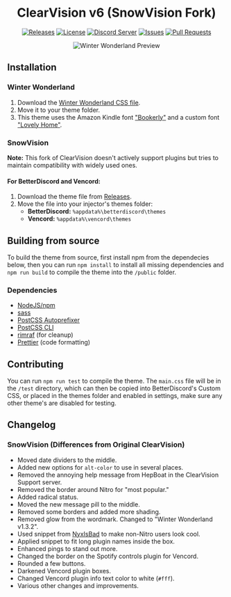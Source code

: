 [release-badge]: https://img.shields.io/github/v/release/BabyBoySnow/SnowVision?include_prereleases&style=flat-square
[release-link]: https://github.com/BabyBoySnow/SnowVision/releases
[license-badge]: https://img.shields.io/github/license/BabyBoySnow/SnowVision?style=flat-square
[license-link]: https://github.com/BabyBoySnow/SnowVision/blob/master/LICENSE
[discord-badge]: https://discord.com/api/guilds/212324635356692500/widget.png?style=shield
[discord-link]: https://clearvision.github.io/join
[issues-badge]: https://img.shields.io/github/issues/BabyBoySnow/SnowVision?style=flat-square
[issues-link]: https://github.com/BabyBoySnow/SnowVision/issues
[prs-badge]: https://img.shields.io/github/issues-pr/BabyBoySnow/SnowVision?style=flat-square
[prs-link]: https://github.com/BabyBoySnow/SnowVision/pulls

<div align="center">

# ClearVision v6 (SnowVision Fork)

[![Releases][release-badge]][release-link]
[![License][license-badge]][license-link]
[![Discord Server][discord-badge]][discord-link]
[![Issues][issues-badge]][issues-link]
[![Pull Requests][prs-badge]][prs-link]

![Winter Wonderland Preview](https://i.imgur.com/6gKOP6i.png)

</div>

## Installation

### Winter Wonderland

1. Download the [Winter Wonderland CSS file](https://github.com/BabyBoySnow/SnowVision/blob/master/Winter%20Wonderland.css).
2. Move it to your theme folder.
3. This theme uses the Amazon Kindle font ["Bookerly"](https://www.cufonfonts.com/font/bookerly) and a custom font ["Lovely Home"](https://www.dafont.com/lovely-home.font).

### SnowVision

**Note:** This fork of ClearVision doesn't actively support plugins but tries to maintain compatibility with widely used ones.

#### For BetterDiscord and Vencord:

1. Download the theme file from [Releases](https://github.com/BabyBoySnow/SnowVision/releases).
2. Move the file into your injector's themes folder:
    - **BetterDiscord:** `%appdata%\betterdiscord\themes`
    - **Vencord:** `%appdata%\vencord\themes`

<!--
### For Replugged (Coming Soon)

Support for Replugged is currently in development. Stay tuned for updates!
-->

## Building from source

To build the theme from source, first install npm from the dependecies below, then you can run `npm install` to install all missing dependencies and `npm run build` to compile the theme into the `/public` folder.

### Dependencies

- [NodeJS/npm](https://nodejs.org/)
- [sass](https://www.npmjs.com/package/sass)
- [PostCSS Autoprefixer](https://www.npmjs.com/package/autoprefixer)
- [PostCSS CLI](https://www.npmjs.com/package/postcss-cli)
- [rimraf](https://www.npmjs.com/package/rimraf) (for cleanup)
- [Prettier](https://www.npmjs.com/package/prettier) (code formatting)

## Contributing

You can run `npm run test` to compile the theme.
The `main.css` file will be in the `/test` directory, which can then be copied into BetterDiscord's Custom CSS, or placed in the themes folder and enabled in settings, make sure any other theme's are disabled for testing.


## Changelog

### SnowVision (Differences from Original ClearVision)

- Moved date dividers to the middle.
- Added new options for `alt-color` to use in several places.
- Removed the annoying help message from HepBoat in the ClearVision Support server.
- Removed the border around Nitro for "most popular."
- Added radical status.
- Moved the new message pill to the middle.
- Removed some borders and added more shading.
- Removed glow from the wordmark. Changed to "Winter Wonderland v1.3.2".
- Used snippet from [NyxIsBad](https://github.com/NyxIsBad) to make non-Nitro users look cool.
- Applied snippet to fit long plugin names inside the box.
- Enhanced pings to stand out more.
- Changed the border on the Spotify controls plugin for Vencord.
- Rounded a few buttons.
- Darkened Vencord plugin boxes.
- Changed Vencord plugin info text color to white (`#fff`).
- Various other changes and improvements.
